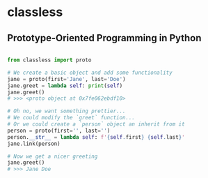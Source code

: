 classless
=========
Prototype-Oriented Programming in Python
----------------------------------------

```Python

from classless import proto

# We create a basic object and add some functionality
jane = proto(first='Jane', last='Doe')
jane.greet = lambda self: print(self)
jane.greet()
# >>> <proto object at 0x7fe062ebdf10>

# Oh no, we want something prettier...
# We could modify the `greet` function...
# Or we could create a `person` object an inherit from it
person = proto(first='', last='')
person.__str__ = lambda self: f'{self.first} {self.last}'
jane.link(person)

# Now we get a nicer greeting
jane.greet()
# >>> Jane Doe

```
